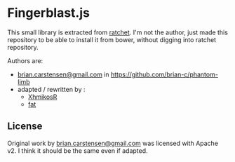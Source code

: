 # Fingerblast.js

This small library is extracted from [ratchet](https://github.com/twbs/ratchet).
I'm not the author, just made this repository to be able to install it from bower, without digging into ratchet repository.

Authors are:
 - brian.carstensen@gmail.com in https://github.com/brian-c/phantom-limb
 - adapted / rewritten by :
   * [XhmikosR](https://github.com/XhmikosR)
   * [fat](https://github.com/fat)


## License

Original work by brian.carstensen@gmail.com was licensed with Apache v2. I think it should be the same even if adapted.
